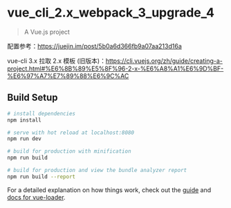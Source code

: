 # vue_cli_2.x_webpack_3_upgrade_4

> A Vue.js project

配置参考：https://juejin.im/post/5b0a6d366fb9a07aa213d16a

vue-cli 3.x 拉取 2.x 模板 (旧版本)：https://cli.vuejs.org/zh/guide/creating-a-project.html#%E6%8B%89%E5%8F%96-2-x-%E6%A8%A1%E6%9D%BF-%E6%97%A7%E7%89%88%E6%9C%AC

## Build Setup

``` bash
# install dependencies
npm install

# serve with hot reload at localhost:8080
npm run dev

# build for production with minification
npm run build

# build for production and view the bundle analyzer report
npm run build --report
```

For a detailed explanation on how things work, check out the [guide](http://vuejs-templates.github.io/webpack/) and [docs for vue-loader](http://vuejs.github.io/vue-loader).
